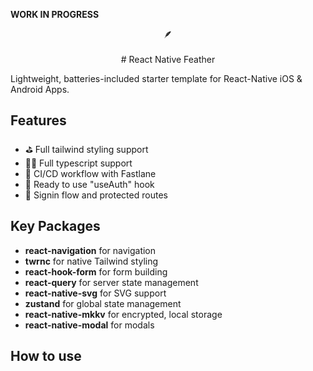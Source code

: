 **WORK IN PROGRESS**

<p align="center">
    🪶<br></br>
  # React Native Feather
</p>

Lightweight, batteries-included starter template for React-Native iOS & Android Apps.

## Features

- ⛳️ Full tailwind styling support
- 👯‍♀️ Full typescript support
- 🚊 CI/CD workflow with Fastlane
- 👤 Ready to use "useAuth" hook
- 🚪 Signin flow and protected routes

## Key Packages

- **react-navigation** for navigation
- **twrnc** for native Tailwind styling
- **react-hook-form** for form building
- **react-query** for server state management
- **react-native-svg** for SVG support
- **zustand** for global state management
- **react-native-mkkv** for encrypted, local storage
- **react-native-modal** for modals

## How to use
